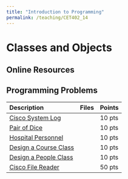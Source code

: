 ```yaml
---
title: "Introduction to Programming"
permalink: /teaching/CET402_14
---
```


# Classes and Objects

## Online Resources

## Programming Problems

| Description           | Files  | Points |
| :-------------------- | :----- | :----- |
| [Cisco System Log](/files/CET402/pdfs/14_CISCOSystemLogMessage.pdf)      |        | 10 pts |
| [Pair of Dice](/files/CET402/pdfs/14_PairOfDice.pdf)          |        | 10 pts |
| [Hospital Personnel](/files/CET402/pdfs/14_HospitalPersonnel.pdf)    |        | 10 pts |
| [Design a Course Class](/files/CET402/pdfs/14_CourseClass.pdf) |        | 10 pts |
| [Design a People Class](/files/CET402/pdfs/14_PeopleClass.pdf) |        | 10 pts |
| [Cisco File Reader](/files/CET402/pdfs/14_CiscoMessageFileReader.pdf) |        | 50 pts |
